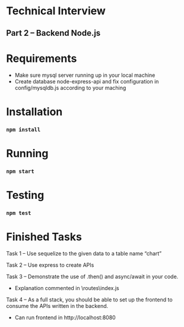 # Technical Interview

## Part 2 – Backend Node.js

# Requirements
- Make sure mysql server running up in your local machine 
- Create database node-express-api and fix configuration in config/mysqldb.js according to your maching

# Installation

### `npm install`

# Running

### `npm start`

# Testing

### `npm test`

# Finished Tasks

Task 1 – Use sequelize to the given data to a table name “chart”

Task 2 – Use express to create APIs

Task 3 – Demonstrate the use of .then() and async/await in your code.

- Explanation commented in \routes\index.js

Task 4 – As a full stack, you should be able to set up the frontend to consume the APIs
written in the backend.

- Can run frontend in http://localhost:8080 



